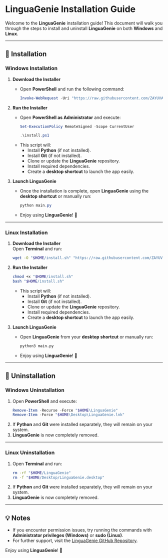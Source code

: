 
# **LinguaGenie Installation Guide**  

Welcome to the **LinguaGenie** installation guide! This document will walk you through the steps to install and uninstall **LinguaGenie** on both **Windows** and **Linux**.  

---

## **🔹 Installation**  

### **Windows Installation**  

1. **Download the Installer**  
   - Open **PowerShell** and run the following command:  
     ```powershell
     Invoke-WebRequest -Uri "https://raw.githubusercontent.com/ZAYUVALYA/LinguaGenie/main/INSTALL/install.ps1" -OutFile "$HOME\install.ps1"
     ```
  
2. **Run the Installer**  
   - Open **PowerShell as Administrator** and execute:  
     ```powershell
     Set-ExecutionPolicy RemoteSigned -Scope CurrentUser
     ```
     ```powershell
     .\install.ps1
     ```
   - This script will:
     - Install **Python** (if not installed).  
     - Install **Git** (if not installed).  
     - Clone or update the **LinguaGenie** repository.  
     - Install required dependencies.  
     - Create a **desktop shortcut** to launch the app easily.  

3. **Launch LinguaGenie**  
   - Once the installation is complete, open **LinguaGenie** using the **desktop shortcut** or manually run:  
     ```powershell
     python main.py
     ```
   - Enjoy using **LinguaGenie**! 🎉  

---

### **Linux Installation**  

1. **Download the Installer**  
   Open **Terminal** and run:  
   ```bash
   wget -O "$HOME/install.sh" "https://raw.githubusercontent.com/ZAYUVALYA/LinguaGenie/main/INSTALL/install.sh"
   ```

2. **Run the Installer**  
   ```bash
   chmod +x "$HOME/install.sh"
   bash "$HOME/install.sh"
   ```
   - This script will:  
     - Install **Python** (if not installed).  
     - Install **Git** (if not installed).  
     - Clone or update the **LinguaGenie** repository.  
     - Install required dependencies.  
     - Create a **desktop shortcut** to launch the app easily.  

3. **Launch LinguaGenie**  
   - Open **LinguaGenie** from your **desktop shortcut** or manually run:  
     ```bash
     python3 main.py
     ```
   - Enjoy using **LinguaGenie**! 🎉  

---

## **🔹 Uninstallation**  

### **Windows Uninstallation**  
1. Open **PowerShell** and execute:  
   ```powershell
   Remove-Item -Recurse -Force "$HOME\LinguaGenie"
   Remove-Item -Force "$HOME\Desktop\LinguaGenie.lnk"
   ```
2. If **Python** and **Git** were installed separately, they will remain on your system.  
3. **LinguaGenie** is now completely removed.  

---

### **Linux Uninstallation**  
1. Open **Terminal** and run:  
   ```bash
   rm -rf "$HOME/LinguaGenie"
   rm -f "$HOME/Desktop/LinguaGenie.desktop"
   ```
2. If **Python** and **Git** were installed separately, they will remain on your system.  
3. **LinguaGenie** is now completely removed.  

---

## **💡 Notes**  
- If you encounter permission issues, try running the commands with **Administrator privileges (Windows)** or **sudo (Linux)**.  
- For further support, visit the [LinguaGenie GitHub Repository](https://github.com/ZAYUVALYA/LinguaGenie/issues).  

Enjoy using **LinguaGenie**! 🚀

